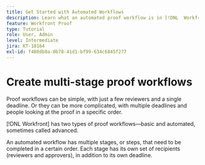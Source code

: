 ```yaml
---
title: Get Started with Automated Workflows
description: Learn what an automated proof workflow is in [!DNL  Workfront] and how it is different from a basic workflow.
feature: Workfront Proof
type: Tutorial
role: User, Admin
level: Intermediate
jira: KT-10164
exl-id: f480db0a-0b78-41d1-bf99-634c6845f277
---
```

# Create multi-stage proof workflows

Proof workflows can be simple, with just a few reviewers and a single deadline. Or they can be more complicated, with multiple deadlines and people looking at the proof in a specific order.

[!DNL Workfront] has two types of proof workflows—basic and automated, sometimes called advanced.

An automated workflow has multiple stages, or steps, that need to be completed in a certain order. Each stage has its own set of recipients (reviewers and approvers), in addition to its own deadline.

<!--
Note by Chuck Middleton, 6-28-22:
This tutorial is an incomplete dulplicate. It should have a video included. Video with MPC ID 335130 does an excellent job of explaining automated workflows, but it was in the Workfront Proof > Administration and setup section of the TOC. I moved it, along with related workflow tutorials, into the Workfront Proof > Proof workflows section. I also removed this tutorial from the TOC.
-->
